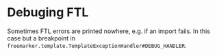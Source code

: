 # Debuging FTL

Sometimes FTL errors are printed nowhere, e.g. if an import fails.
In this case but a breakpoint in `freemarker.template.TemplateExceptionHandler#DEBUG_HANDLER`.